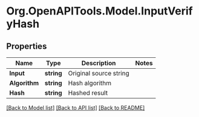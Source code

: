 # Org.OpenAPITools.Model.InputVerifyHash
## Properties

Name | Type | Description | Notes
------------ | ------------- | ------------- | -------------
**Input** | **string** | Original source string | 
**Algorithm** | **string** | Hash algorithm | 
**Hash** | **string** | Hashed result | 

[[Back to Model list]](../README.md#documentation-for-models) [[Back to API list]](../README.md#documentation-for-api-endpoints) [[Back to README]](../README.md)

